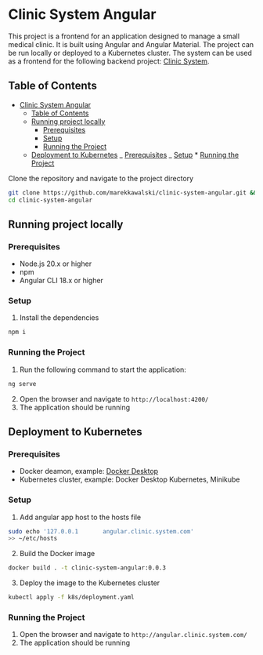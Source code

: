 # Clinic System Angular

This project is a frontend for an application designed to manage a small medical
clinic. It is built using Angular and Angular Material. The project can be run
locally or deployed to a Kubernetes cluster. The system can be used as a
frontend for the following backend project:
[Clinic System](https://github.com/marekkawalski/clinic-system).

## Table of Contents

<!-- TOC -->

- [Clinic System Angular](#clinic-system-angular)
  - [Table of Contents](#table-of-contents)
  - [Running project locally](#running-project-locally)
    - [Prerequisites](#prerequisites)
    - [Setup](#setup)
    - [Running the Project](#running-the-project)
  - [Deployment to Kubernetes](#deployment-to-kubernetes) _
  [Prerequisites](#prerequisites-1) _ [Setup](#setup-1) \*
  [Running the Project](#running-the-project-1)
  <!-- TOC -->

Clone the repository and navigate to the project directory

```bash
git clone https://github.com/marekkawalski/clinic-system-angular.git &&
cd clinic-system-angular
```

## Running project locally

### Prerequisites

- Node.js 20.x or higher
- npm
- Angular CLI 18.x or higher

### Setup

1. Install the dependencies

```bash
npm i
```

### Running the Project

1. Run the following command to start the application:

```bash
ng serve
```

2. Open the browser and navigate to `http://localhost:4200/`
3. The application should be running

## Deployment to Kubernetes

### Prerequisites

- Docker deamon, example:
  [Docker Desktop](https://www.docker.com/products/docker-desktop)
- Kubernetes cluster, example: Docker Desktop Kubernetes, Minikube

### Setup

1. Add angular app host to the hosts file

```bash
sudo echo '127.0.0.1       angular.clinic.system.com'
>> ~/etc/hosts
```

2. Build the Docker image

```bash
docker build . -t clinic-system-angular:0.0.3
```

3. Deploy the image to the Kubernetes cluster

```bash
kubectl apply -f k8s/deployment.yaml
```

### Running the Project

1. Open the browser and navigate to `http://angular.clinic.system.com/`
2. The application should be running
